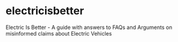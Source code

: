 # electricisbetter
Electric Is Better - A guide with answers to FAQs and Arguments on misinformed claims about Electric Vehicles

